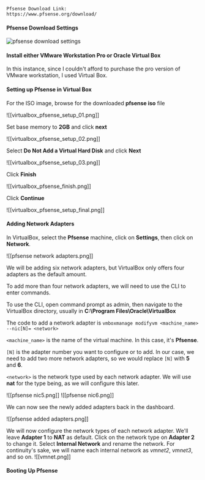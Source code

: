 
```ad-note
Pfsense Download Link:
https://www.pfsense.org/download/
```

#### Pfsense Download Settings

![pfsense download settings](https://github.com/cs421/Create_Homelab_Project/assets/152476259/7c19a014-00c9-48e9-a686-38fcbfcc6783)

#### Install either VMware Workstation Pro or Oracle Virtual Box

In this instance, since I couldn't afford to purchase the pro version of VMware workstation, I used Virtual Box.

#### Setting up Pfsense in Virtual Box

For the ISO image, browse for the downloaded **pfsense iso** file

![[virtualbox_pfsense_setup_01.png]]

Set base memory to **2GB** and click **next**

![[virtualbox_pfsense_setup_02.png]]

Select **Do Not Add a Virtual Hard Disk** and click **Next**

![[virtualbox_pfsense_setup_03.png]]

Click **Finish**

![[virtualbox_pfsense_finish.png]]

Click **Continue**

![[virtualbox_pfsense_setup_final.png]]

#### Adding Network Adapters

In VirtualBox, select the **Pfsense** machine, click on **Settings**, then click on **Network**.

![[pfsense network adapters.png]]

We will be adding six network adapters, but VirtualBox only offers four adapters as the default amount.

To add more than four network adapters, we will need to use the CLI to enter commands.

To use the CLI, open command prompt as admin, then navigate to the VirtualBox directory, usually in **C:\Program Files\Oracle\VirtualBox**

The code to add a network adapter is `vmboxmanage modifyvm <machine_name> --nic[N]= <network>`

`<machine_name>` is the name of the virtual machine. In this case, it's **Pfsense**.

`[N]` is the adapter number you want to configure or to add. In our case, we need to add two more network adapters, so we would replace `[N]` with **5** and **6**.

`<network>` is the network type used by each network adapter. We will use **nat** for the type being, as we will configure this later.

![[pfsense nic5.png]]
![[pfsense nic6.png]]

We can now see the newly added adapters back in the dashboard.

![[pfsense added adapters.png]]

We will now configure the network types of each network adapter. We'll leave **Adapter 1** to **NAT** as default.
Click on the network type on **Adapter 2** to change it. Select **Internal Network** and rename the network. For continuity's sake, we will name each internal network as *vmnet2*, *vmnet3*, and so on.
![[vmnet.png]]

#### Booting Up Pfsense





